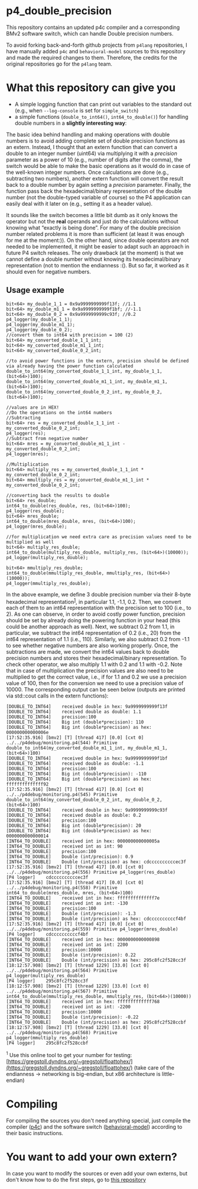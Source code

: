 # p4_double_precision
This repository contains an updated p4c compiler and a corresponding BMv2 software switch, which can handle Double precision numbers.

To avoid forking back-and-forth github projects from `p4lang` repositories, I have manually added `p4c` and `behavioral-model` sources to this repository and made the required changes to them. Therefore, the credits for the original repositories go for the `p4lang` team.

# What this repository can give you
 - A simple logging function that can print out variables to the standard out (e.g., when `--log-console` is set for `simple_switch`)
 - a simple functions (`double_to_int64()`, `int64_to_double()`) for handling double numbers in a **slightly interesting way**:
 
The basic idea behind handling and making operations with double numbers is to avoid adding complete set of double precision functions as an extern. Instead, I thought that an extern function that can convert a double to an integer number (uint64) via multiplying it with a *precision* parameter as a power of 10 (e.g., number of digits after the comma), the switch would be able to make the basic operations as it would do in case of the well-known integer numbers. Once calculations are done (e.g., subtracting two numbers), another extern function will convert the result back to a double number by again setting a *precision* parameter. Finally, the function pass back the hexadecimal/binary representation of the double number (not the double-typed variable of course) so the P4 application can easily deal with it later on (e.g., setting it as a header value). 

It sounds like the switch becomes a little bit dumb as it only knows the operator but not the **real** operands and just do the calculations without knowing what “exactly is being done”. For many of the double precision number related problems it is more than sufficient (at least it was enough for me at the moment:)). On the other hand, since double operators are not needed to be implemented, it might be easier to adapt such an approach in future P4 switch releases.
The only drawback (at the moment) is that we cannot define a double number without knowing its hexadecimal/binary representation (not to mention the endianness :(). But so far, it worked as it should even for negative numbers.


 
## Usage example
```
bit<64> my_double_1_1 = 0x9a9999999999f13f; //1.1
bit<64> my_double_m1_1 = 0x9a9999999999f1bf; //-1.1
bit<64> my_double_0_2 = 0x9a9999999999c93f; //0.2
p4_logger(my_double_1_1);
p4_logger(my_double_m1_1);
p4_logger(my_double_0_2);
//convert them to int64 with precision = 100 (2)
bit<64> my_converted_double_1_1_int;
bit<64> my_converted_double_m1_1_int;
bit<64> my_converted_double_0_2_int;

//to avoid power functions in the extern, precision should be defined via already having the power function calculated
double_to_int64(my_converted_double_1_1_int, my_double_1_1, (bit<64>)100);
double_to_int64(my_converted_double_m1_1_int, my_double_m1_1, (bit<64>)100);
double_to_int64(my_converted_double_0_2_int, my_double_0_2, (bit<64>)100);

//values are in HEX!
//Do the operations on the int64 numbers
//Subtracting
bit<64> res = my_converted_double_1_1_int - my_converted_double_0_2_int;
p4_logger(res);
//Subtract from negative number
bit<64> mres = my_converted_double_m1_1_int - my_converted_double_0_2_int;    
p4_logger(mres);

//Multiplication 
bit<64> multiply_res = my_converted_double_1_1_int * my_converted_double_0_2_int;
bit<64> mmultiply_res = my_converted_double_m1_1_int * my_converted_double_0_2_int;

//converting back the results to double
bit<64> res_double;
int64_to_double(res_double, res, (bit<64>)100);
p4_logger(res_double);
bit<64> mres_double;
int64_to_double(mres_double, mres, (bit<64>)100);
p4_logger(mres_double);

//for multiplication we need extra care as precision values need to be multiplied as well
bit<64> multiply_res_double;
int64_to_double(multiply_res_double, multiply_res, (bit<64>)(10000));
p4_logger(multiply_res_double);

bit<64> mmultiply_res_double;
int64_to_double(mmultiply_res_double, mmultiply_res, (bit<64>)(10000));
p4_logger(mmultiply_res_double);
```

In the above example, we define 3 double precision number via their 8-byte hexadecimal representation<sup>[1](#myfootnote1)</sup>, in particular 1.1, -1.1, 0.2. Then, we convert each of them to an int64 representation with the precision set to 100 (i.e., to 2). As one can observe, in order to avoid costly power function, precision should be set by already doing the powering function in your head (this could be another approach as well). Next, we subtract 0.2 from 1.1, in particular, we subtract the int64 representation of 0.2 (i.e., 20) from the int64 representation of 1.1 (i.e., 110). Similarly, we also subtract 0.2 from -1.1 to see whether negative numbers are also working properly. Once, the subtractions are made, we convert the int64 values back to double precision numbers and stores their hexadecimal/binary representation. To check other operator, we also multiply 1.1 with 0.2 and 1.1 with -0.2. Note that in case of multiplication the precision values are also need to be multiplied to get the correct value, i.e., if for 1.1 and 0.2 we use a precision value of 100, then for the conversion we need to use a precision value of 10000. The corresponding output can be seen below (outputs are printed via std::cout calls in the extern functions):
```
[DOUBLE_TO_INT64]    received double in hex: 9a9999999999f13f
[DOUBLE_TO_INT64]    received double as double: 1.1
[DOUBLE_TO_INT64]    precision:100
[DOUBLE_TO_INT64]    Big int (double*precision): 110
[DOUBLE_TO_INT64]    Big int (double*precision) as hex: 000000000000006e
[17:52:35.916] [bmv2] [T] [thread 417] [0.0] [cxt 0] ../../p4debug/monitoring.p4(544) Primitive double_to_int64(my_converted_double_m1_1_int, my_double_m1_1, (bit<64>)100)
[DOUBLE_TO_INT64]    received double in hex: 9a9999999999f1bf
[DOUBLE_TO_INT64]    received double as double: -1.1
[DOUBLE_TO_INT64]    precision:100
[DOUBLE_TO_INT64]    Big int (double*precision): -110
[DOUBLE_TO_INT64]    Big int (double*precision) as hex: ffffffffffffff92
[17:52:35.916] [bmv2] [T] [thread 417] [0.0] [cxt 0] ../../p4debug/monitoring.p4(545) Primitive double_to_int64(my_converted_double_0_2_int, my_double_0_2, (bit<64>)100)
[DOUBLE_TO_INT64]    received double in hex: 9a9999999999c93f
[DOUBLE_TO_INT64]    received double as double: 0.2
[DOUBLE_TO_INT64]    precision:100
[DOUBLE_TO_INT64]    Big int (double*precision): 20
[DOUBLE_TO_INT64]    Big int (double*precision) as hex: 0000000000000014
[INT64_TO_DOUBLE]    received int in hex: 000000000000005a
[INT64_TO_DOUBLE]    received int as int: 90
[INT64_TO_DOUBLE]    precision:100
[INT64_TO_DOUBLE]    Double (int/precision): 0.9
[INT64_TO_DOUBLE]    Double (int/precision) as hex: cdccccccccccec3f
[17:52:35.916] [bmv2] [T] [thread 417] [0.0] [cxt 0] ../../p4debug/monitoring.p4(556) Primitive p4_logger(res_double)
[P4 logger]    cdccccccccccec3f
[17:52:35.916] [bmv2] [T] [thread 417] [0.0] [cxt 0] ../../p4debug/monitoring.p4(558) Primitive int64_to_double(mres_double, mres, (bit<64>)100)
[INT64_TO_DOUBLE]    received int in hex: ffffffffffffff7e
[INT64_TO_DOUBLE]    received int as int: -130
[INT64_TO_DOUBLE]    precision:100
[INT64_TO_DOUBLE]    Double (int/precision): -1.3
[INT64_TO_DOUBLE]    Double (int/precision) as hex: cdccccccccccf4bf
[17:52:35.916] [bmv2] [T] [thread 417] [0.0] [cxt 0] ../../p4debug/monitoring.p4(559) Primitive p4_logger(mres_double)
[P4 logger]    cdccccccccccf4bf
[INT64_TO_DOUBLE]    received int in hex: 0000000000000898
[INT64_TO_DOUBLE]    received int as int: 2200
[INT64_TO_DOUBLE]    precision:10000
[INT64_TO_DOUBLE]    Double (int/precision): 0.22
[INT64_TO_DOUBLE]    Double (int/precision) as hex: 295c8fc2f528cc3f
[18:12:57.908] [bmv2] [T] [thread 1229] [33.0] [cxt 0] ../../p4debug/monitoring.p4(564) Primitive p4_logger(multiply_res_double)
[P4 logger]    295c8fc2f528cc3f
[18:12:57.908] [bmv2] [T] [thread 1229] [33.0] [cxt 0] ../../p4debug/monitoring.p4(567) Primitive int64_to_double(mmultiply_res_double, mmultiply_res, (bit<64>)(10000))
[INT64_TO_DOUBLE]    received int in hex: fffffffffffff768
[INT64_TO_DOUBLE]    received int as int: -2200
[INT64_TO_DOUBLE]    precision:10000
[INT64_TO_DOUBLE]    Double (int/precision): -0.22
[INT64_TO_DOUBLE]    Double (int/precision) as hex: 295c8fc2f528ccbf
[18:12:57.908] [bmv2] [T] [thread 1229] [33.0] [cxt 0] ../../p4debug/monitoring.p4(568) Primitive p4_logger(mmultiply_res_double)
[P4 logger]    295c8fc2f528ccbf
```
<a name="myfootnote1"><sup>1</sup></a> Use this online tool to get your number for testing: [https://gregstoll.dyndns.org/~gregstoll/floattohex/](https://gregstoll.dyndns.org/~gregstoll/floattohex/) (take care of the endianness -> networking is big-endian, but x86 architecture is little-endian)

# Compiling
For compiling the sources you don't need anything special, just compile the compiler ([p4c](https://github.com/p4lang/p4c)) and the software switch ([behavioral-model](https://github.com/p4lang/behavioral-model)) according to their basic instructions.

# You want to add your own extern?
In case you want to modify the sources or even add your own externs, but don't know how to do the first steps, go to [this repository](https://github.com/cslev/p4extern/)


